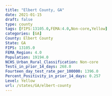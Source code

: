 ```yaml
---
title: "Elbert County, GA"
date: 2021-01-15
draft: false
type: county
tags: [FIPS:13105.0,FEMA:4.0,Non-core,Yellow]
categories: [GA]
County: Elbert County
State: GA
FIPS: 13105.0
FEMA_Region: 4.0
Population: 19194.0
NCHS_Urban_Rural_Classification: Non-core
Tests_in_prior_14_days: 268.0
Fourteen_day_test_rate_per_100000: 1396.0
Percent_Positivity_in_prior_14_days: 0.257
Level: Yellow
url: /states/GA/elbert-county
---
```



